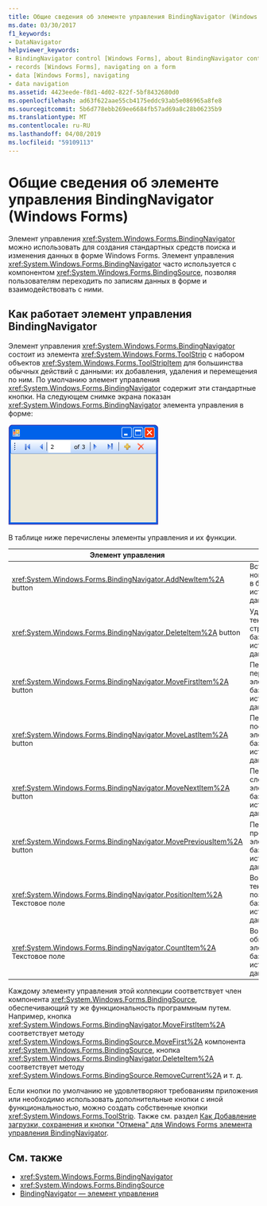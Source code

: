 ```yaml
---
title: Общие сведения об элементе управления BindingNavigator (Windows Forms)
ms.date: 03/30/2017
f1_keywords:
- DataNavigator
helpviewer_keywords:
- BindingNavigator control [Windows Forms], about BindingNavigator control
- records [Windows Forms], navigating on a form
- data [Windows Forms], navigating
- data navigation
ms.assetid: 4423eede-f8d1-4d02-822f-5bf8432680d0
ms.openlocfilehash: ad63f622aae55cb4175eddc93ab5e086965a8fe8
ms.sourcegitcommit: 5b6d778ebb269ee6684fb57ad69a8c28b06235b9
ms.translationtype: MT
ms.contentlocale: ru-RU
ms.lasthandoff: 04/08/2019
ms.locfileid: "59109113"
---
```

# <a name="bindingnavigator-control-overview-windows-forms"></a>Общие сведения об элементе управления BindingNavigator (Windows Forms)
Элемент управления <xref:System.Windows.Forms.BindingNavigator> можно использовать для создания стандартных средств поиска и изменения данных в форме Windows Forms. Элемент управления <xref:System.Windows.Forms.BindingNavigator> часто используется с компонентом <xref:System.Windows.Forms.BindingSource>, позволяя пользователям переходить по записям данных в форме и взаимодействовать с ними.  
  
## <a name="how-the-bindingnavigator-works"></a>Как работает элемент управления BindingNavigator  

 Элемент управления <xref:System.Windows.Forms.BindingNavigator> состоит из элемента <xref:System.Windows.Forms.ToolStrip> с набором объектов <xref:System.Windows.Forms.ToolStripItem> для большинства обычных действий с данными: их добавления, удаления и перемещения по ним. По умолчанию элемент управления <xref:System.Windows.Forms.BindingNavigator> содержит эти стандартные кнопки. На следующем снимке экрана показан <xref:System.Windows.Forms.BindingNavigator> элемента управления в форме:
  
 ![Снимок экрана, показывающий элемент управления BindingNavigator.](./media/bindingnavigator-control-overview-windows-forms/bindingnavigator-control-form.gif)  
  
 В таблице ниже перечислены элементы управления и их функции.  
  
|Элемент управления|Функция|  
|-------------|--------------|  
|<xref:System.Windows.Forms.BindingNavigator.AddNewItem%2A> button|Вставляет новую строку в базовый источник данных.|  
|<xref:System.Windows.Forms.BindingNavigator.DeleteItem%2A> button|Удаляет текущую строку из базового источника данных.|  
|<xref:System.Windows.Forms.BindingNavigator.MoveFirstItem%2A> button|Переход к первому элементу базового источника данных.|  
|<xref:System.Windows.Forms.BindingNavigator.MoveLastItem%2A> button|Переход к последнему элементу базового источника данных.|  
|<xref:System.Windows.Forms.BindingNavigator.MoveNextItem%2A> button|Переход к следующему элементу базового источника данных.|  
|<xref:System.Windows.Forms.BindingNavigator.MovePreviousItem%2A> button|Переход к предыдущему элементу базового источника данных.|  
|<xref:System.Windows.Forms.BindingNavigator.PositionItem%2A> Текстовое поле|Возвращает текущую позицию в базовом источнике данных.|  
|<xref:System.Windows.Forms.BindingNavigator.CountItem%2A> Текстовое поле|Возвращает общее число элементов в базовом источнике данных.|  
  
 Каждому элементу управления этой коллекции соответствует член компонента <xref:System.Windows.Forms.BindingSource>, обеспечивающий ту же функциональность программным путем. Например, кнопка <xref:System.Windows.Forms.BindingNavigator.MoveFirstItem%2A> соответствует методу <xref:System.Windows.Forms.BindingSource.MoveFirst%2A> компонента <xref:System.Windows.Forms.BindingSource>, кнопка <xref:System.Windows.Forms.BindingNavigator.DeleteItem%2A> соответствует методу <xref:System.Windows.Forms.BindingSource.RemoveCurrent%2A> и т. д.  
  
 Если кнопки по умолчанию не удовлетворяют требованиям приложения или необходимо использовать дополнительные кнопки с иной функциональностью, можно создать собственные кнопки <xref:System.Windows.Forms.ToolStrip>. Также см. раздел [Как Добавление загрузки, сохранения и кнопки "Отмена" для Windows Forms элемента управления BindingNavigator](load-save-and-cancel-bindingnavigator.md).  
  
## <a name="see-also"></a>См. также

- <xref:System.Windows.Forms.BindingNavigator>
- <xref:System.Windows.Forms.BindingSource>
- [BindingNavigator — элемент управления](bindingnavigator-control-windows-forms.md)

